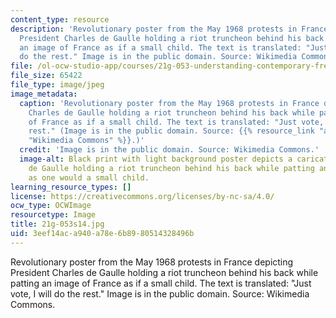 ```yaml
---
content_type: resource
description: 'Revolutionary poster from the May 1968 protests in France depicting
  President Charles de Gaulle holding a riot truncheon behind his back while patting
  an image of France as if a small child. The text is translated: "Just vote, I will
  do the rest." Image is in the public domain. Source: Wikimedia Commons.'
file: /ol-ocw-studio-app/courses/21g-053-understanding-contemporary-french-politics-spring-2014/3eef14aca940a78e6b8980514328496b_21g-053s14.jpg
file_size: 65422
file_type: image/jpeg
image_metadata:
  caption: 'Revolutionary poster from the May 1968 protests in France depicting President
    Charles de Gaulle holding a riot truncheon behind his back while patting an image
    of France as if a small child. The text is translated: "Just vote, I will do the
    rest." (Image is in the public domain. Source: {{% resource_link "ac7c33b7-2eaf-4f85-bc01-a945644fc7ea"
    "Wikimedia Commons" %}}.)'
  credit: 'Image is in the public domain. Source: Wikimedia Commons.'
  image-alt: Black print with light background poster depicts a caricature of Charles
    de Gaulle holding a riot truncheon behind his back while patting an image of France
    as one would a small child.
learning_resource_types: []
license: https://creativecommons.org/licenses/by-nc-sa/4.0/
ocw_type: OCWImage
resourcetype: Image
title: 21g-053s14.jpg
uid: 3eef14ac-a940-a78e-6b89-80514328496b
---
```

Revolutionary poster from the May 1968 protests in France depicting President Charles de Gaulle holding a riot truncheon behind his back while patting an image of France as if a small child. The text is translated: "Just vote, I will do the rest." Image is in the public domain. Source: Wikimedia Commons.